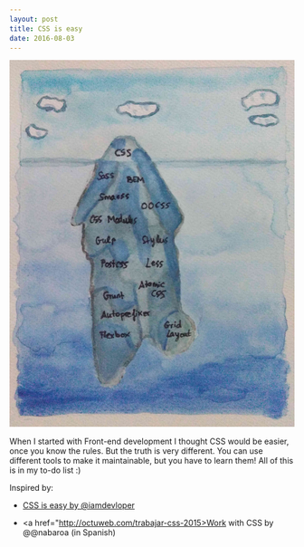 ```yaml
---
layout: post
title: CSS is easy
date: 2016-08-03
---
```


<img src="../images/blog/iceberg_css.jpg" alt="iceberg CSS" />

When I started with Front-end development I thought CSS would be easier, once you know the rules. But the truth is very different. You can use different tools to make it maintainable, but you have to learn them! All of this is in my to-do list :)

Inspired by:

- <a href="https://twitter.com/iamdevloper/status/753716544949981184?s=03">CSS is easy by @iamdevloper</a>

- <a href="http://octuweb.com/trabajar-css-2015>Work with CSS by @@nabaroa (in Spanish)</a>
